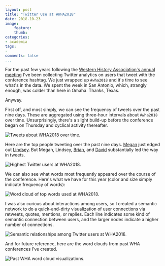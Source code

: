 ```yaml
---
layout: post
title: "Twitter Use at #WHA2018"
date: 2018-10-23 
image:
    feature: 
    thumb: 
categories: 
- academia
tags:
- 
comments: false
...
```


For the past few years following the [Western History Association's annual
meeting](http://westernhistory.org) I've been collecting Twitter analytics on users that tweet with the
conference hashtag. We just wrapped up `#wha2018` and it's time to see what's
in the data. We spent the week in San Antonio, which, strangly enough, was
colder than here in Omaha. Thanks, Texas. 

Anyway.

First off, and most simply, we can see the frequency of tweets over the past
nine days. These are aggregated using three-hour intervals about `#wha2018`
over time. Unsurprisingly, there's a slight build-up before the conference
began on Thursday and cyclical activity thereafter.

![Tweets about WHA2018 over time.](/assets/images/wha18-freq.png)

Here are the top people tweeting over the past nine days.
[Megan](https://twitter.com/megankatenelson) just
edged out [Lindsey](https://twitter.com/LWieck). But Megan, Lindsey, [Brian](https://twitter.com/brianleechphd), and [David](https://twitter.com/DavidSalmanson) substantially led the way in tweets.

![Highest Twitter users at WHA2018.](/assets/images/wha18-users.png)

We can also see what words most frequently appeared over the course of the
conference. Here's what we have for this year (color and size simply indicate
frequency of words):

![Word cloud of top words used at WHA2018.](/assets/images/wha18-wc.png)

I was also curious about interactions among users, so I created a semantic
network to do a quick-and-dirty visualization of user connections via retweets,
quotes, mentions, or replies. Each line indicates some kind of semantic
connection between users, and the larger nodes indicate a higher number of
connections.

![Semantic relationships among Twitter users at WHA2018.](/assets/images/wha18-semantic.png)

And for future reference, here are the word clouds from past WHA conferences
I've created.

![Past WHA word cloud visualizations.](/assets/images/wha-pastclouds.jpg)
